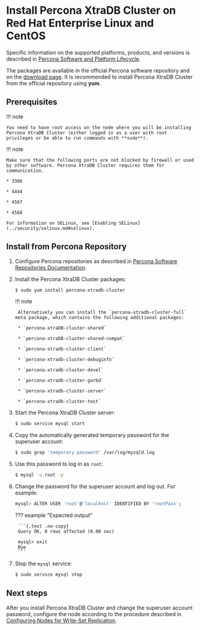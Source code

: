 # Install Percona XtraDB Cluster on Red Hat Enterprise Linux and CentOS

Specific information on the supported platforms, products, and versions
is described in [Percona Software and Platform Lifecycle](https://www.percona.com/services/policies/percona-software-platform-lifecycle#mysql).

The packages are available in the official Percona software repository
and on the [download page](http://www.percona.com/downloads/Percona-XtraDB-Cluster-80/LATEST/).
It is recommended to install Percona XtraDB Cluster from the official repository
using **yum**.

## Prerequisites

!!! note

    You need to have root access on the node where you will be installing Percona XtraDB Cluster (either logged in as a user with root privileges or be able to run commands with **sudo**).

!!! note

    Make sure that the following ports are not blocked by firewall or used by other software. Percona XtraDB Cluster requires them for communication.

    * 3306

    * 4444

    * 4567

    * 4568

    For information on SELinux, see [Enabling SELinux](../security/selinux.md#selinux).

## Install from Percona Repository

1. Configure Percona repositories as described in [Percona Software Repositories Documentation](https://docs.percona.com/percona-software-repositories/index.html).

2. Install the Percona XtraDB Cluster packages:

    ```{.bash data-prompt="$"}
    $ sudo yum install percona-xtradb-cluster
    ```

    !!! note

        Alternatively you can install the `percona-xtradb-cluster-full` meta package, which contains the following additional packages:

        * `percona-xtraDB-cluster-shared`

        * `percona-xtraDB-cluster-shared-compat`

        * `percona-xtradb-cluster-client`

        * `percona-xtradb-cluster-debuginfo`

        * `percona-xtradb-cluster-devel`

        * `percona-xtradb-cluster-garbd`

        * `percona-xtradb-cluster-server`

        * `percona-xtradb-cluster-test`

3. Start the Percona XtraDB Cluster server:

    ```{.bash data-prompt="$"}
    $ sudo service mysql start
    ```

4. Copy the automatically generated temporary password for the superuser account:

    ```{.bash data-prompt="$"}
    $ sudo grep 'temporary password' /var/log/mysqld.log
    ```

5. Use this password to log in as `root`:

    ```{.bash data-prompt="$"}
    $ mysql -u root -p
    ```

6. Change the password for the superuser account and log out. For example:

    ```{.bash data-prompt="mysql>"}
    mysql> ALTER USER 'root'@'localhost' IDENTIFIED BY 'rootPass';
    ```

    ??? example "Expected output"

        ```{.text .no-copy}
        Query OK, 0 rows affected (0.00 sec)

        mysql> exit
        Bye
        ```

7. Stop the `mysql` service:

    ```{.bash data-prompt="$"}
    $ sudo service mysql stop
    ```

## Next steps

After you install Percona XtraDB Cluster and change the superuser account password,
configure the node according to the procedure described in [Configuring Nodes for Write-Set Replication](../configure.md#configure).
